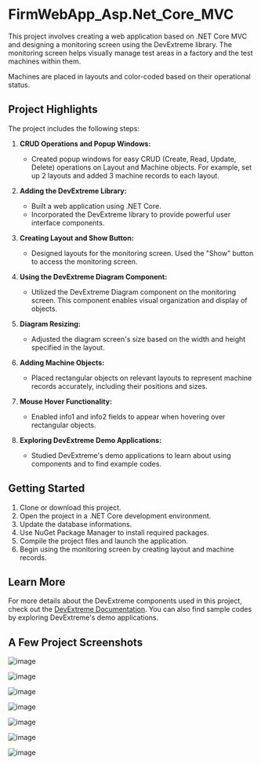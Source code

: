 # FirmWebApp_Asp.Net_Core_MVC

This project involves creating a web application based on .NET Core MVC and designing a monitoring screen using the DevExtreme library. The monitoring screen helps visually manage test areas in a factory and the test machines within them.

Machines are placed in layouts and color-coded based on their operational status.

## Project Highlights

The project includes the following steps:

1. **CRUD Operations and Popup Windows:**
   - Created popup windows for easy CRUD (Create, Read, Update, Delete) operations on Layout and Machine objects. For example, set up 2 layouts and added 3 machine records to each layout.

2. **Adding the DevExtreme Library:**
   - Built a web application using .NET Core.
   - Incorporated the DevExtreme library to provide powerful user interface components.

3. **Creating Layout and Show Button:**
   - Designed layouts for the monitoring screen. Used the "Show" button to access the monitoring screen.

4. **Using the DevExtreme Diagram Component:**
   - Utilized the DevExtreme Diagram component on the monitoring screen. This component enables visual organization and display of objects.

5. **Diagram Resizing:**
   - Adjusted the diagram screen's size based on the width and height specified in the layout.

6. **Adding Machine Objects:**
   - Placed rectangular objects on relevant layouts to represent machine records accurately, including their positions and sizes.

7. **Mouse Hover Functionality:**
   - Enabled info1 and info2 fields to appear when hovering over rectangular objects.

8. **Exploring DevExtreme Demo Applications:**
   - Studied DevExtreme's demo applications to learn about using components and to find example codes.

## Getting Started

1. Clone or download this project.
2. Open the project in a .NET Core development environment.
3. Update the database informations.
4. Use NuGet Package Manager to install required packages.
5. Compile the project files and launch the application.
6. Begin using the monitoring screen by creating layout and machine records.

## Learn More

For more details about the DevExtreme components used in this project, check out the [DevExtreme Documentation](https://js.devexpress.com/Documentation/). You can also find sample codes by exploring DevExtreme's demo applications.

## A Few Project Screenshots

![image](https://github.com/MoussaBane/FirmWebApp_Asp.Net_Core_MVC/assets/75726215/4cd36f7e-6468-4d5a-98f6-b8e094d8f8c2)

![image](https://github.com/MoussaBane/FirmWebApp_Asp.Net_Core_MVC/assets/75726215/85f95d9e-2fb7-4828-ba59-7d81ba6e7652)

![image](https://github.com/MoussaBane/FirmWebApp_Asp.Net_Core_MVC/assets/75726215/85f84111-728e-4f8b-a70a-edd371759fec)

![image](https://github.com/MoussaBane/FirmWebApp_Asp.Net_Core_MVC/assets/75726215/de02e569-d49b-40c3-bc28-e07fd5cd3fb4)

![image](https://github.com/MoussaBane/FirmWebApp_Asp.Net_Core_MVC/assets/75726215/fca0fdb9-b9cd-4aa6-9cf9-a650c7e69ad9)

![image](https://github.com/MoussaBane/FirmWebApp_Asp.Net_Core_MVC/assets/75726215/36691994-4b3c-4f0e-871c-4f455c930381)

![image](https://github.com/MoussaBane/FirmWebApp_Asp.Net_Core_MVC/assets/75726215/a0b64682-d502-475c-8140-494c90eb92aa)





